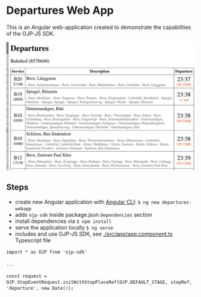 # Departures Web App

This is an Angular web-application created to demonstrate the capabilities of the OJP-JS SDK.

![screenshot departures bern](./img/departures_bern.png)

## Steps

- create new Angular application with [Angular CLI](https://github.com/angular/angular-cli): `$ ng new departures-webapp`
- adds `ojp-sdk` inside package.json `dependencies` section
- install dependencies via `$ npm install`
- serve the application locally `$ ng serve`
- includes and use OJP-JS SDK, see [./src/app/app.component.ts](./src/app/app.component.ts) Typescript file
```
import * as OJP from 'ojp-sdk'

...

const request = OJP.StopEventRequest.initWithStopPlaceRef(OJP.DEFAULT_STAGE, stopRef, 'departure', new Date());
```
  

